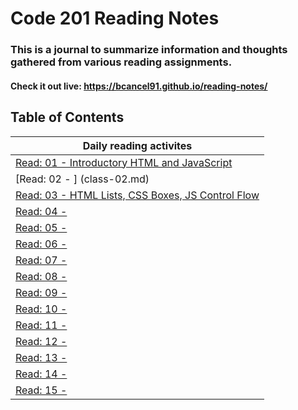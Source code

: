 # Code 201 Reading Notes
### This is a journal to summarize information and thoughts gathered from various reading assignments.
#### Check it out live:  https://bcancel91.github.io/reading-notes/

## Table of Contents
| Daily reading activites   | 
|---------------------------|
|[Read: 01 - Introductory HTML and JavaScript ](class-01.md) | 
|[Read: 02 - ] (class-02.md) |
|[Read: 03 - HTML Lists, CSS Boxes, JS Control Flow ](class-03.md) |
|[Read: 04 - ](class-04.md) |
|[Read: 05 - ](class-05.md) | 
|[Read: 06 - ](class-01.md) |
|[Read: 07 - ](class-02.md) |
|[Read: 08 - ](class-03.md) |
|[Read: 09 - ](class-01.md) | 
|[Read: 10 - ](class-01.md) |
|[Read: 11 - ](class-02.md) |
|[Read: 12 - ](class-03.md) |
|[Read: 13 - ](class-01.md) | 
|[Read: 14 - ](class-01.md) |
|[Read: 15 - ](class-02.md) |
